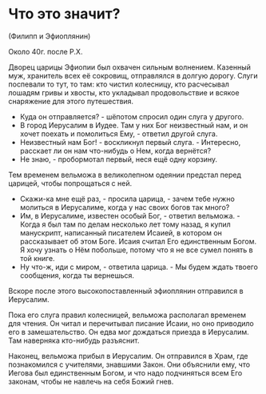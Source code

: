 # Что это значит?

(Филипп и Эфиоплянин)

Около 40г. после Р.Х.

Дворец царицы Эфиопии был охвачен сильным волнением. Казенный муж, хранитель всех её сокровищ, отправлялся в долгую дорогу. Слуги поспевали то тут, то там: кто чистил колесницу, кто расчесывал лошадям гривы и хвосты, кто укладывал продовольствие и всякое снаряжение для этого путешествия.

*   Куда он отправляется? - шёпотом спросил один слуга у другого.
*   В город Иерусалим в Иудее. Там у них Бог неизвестный нам, и он хочет поехать и помолиться Ему, - ответил другой слуга.
*   Неизвестный нам Бог! - воскликнул первый слуга. - Интересно, расскает ли он нам что-нибудь о Нем, когда вернётся?
*   Не знаю, - пробормотал первый, неся ещё одну корзину.

Тем временем вельможа в великолепном одеянии предстал перед царицей, чтобы попрощаться с ней.

*   Скажи-ка мне ещё раз, - просила царица, - зачем тебе нужно молиться в Иерусалиме, когда у нас своих богов так много?
*   Им, в Иерусалиме, известен особый Бог, - ответил вельможа. - Когда я был там по делам несколько лет тому назад, я купил манускрипт, написанный писателем Исаией, в котором он рассказывает об этом Боге. Исаия считал Его единственным Богом. Я хочу узнать о Нём побольше, потому что я не все сумел понять в той книге.
*   Ну что-ж, иди с миром, - ответила царица. - Мы будем ждать твоего сообщения, когда ты вернешься.

Вскоре после этого высокопоставленный эфиоплянин отправился в Иерусалим.

Пока его слуга правил колесницей, вельможа располагал временем для чтения. Он читал и перечитывал писание Исаии, но оно приводило его в замешательство. Он едва мог дождаться приезда в Иерусалим. Там наверняка кто-нибудь разъяснит.

Наконец, вельможа прибыл в Иерусалим. Он отправился в Храм, где познакомился с учителями, знавшими Закон. Они объяснили ему, что Иегова был единственным Богом, и что надо подчиняться всем Его законам, чтобы не навлечь на себя Божий гнев.

